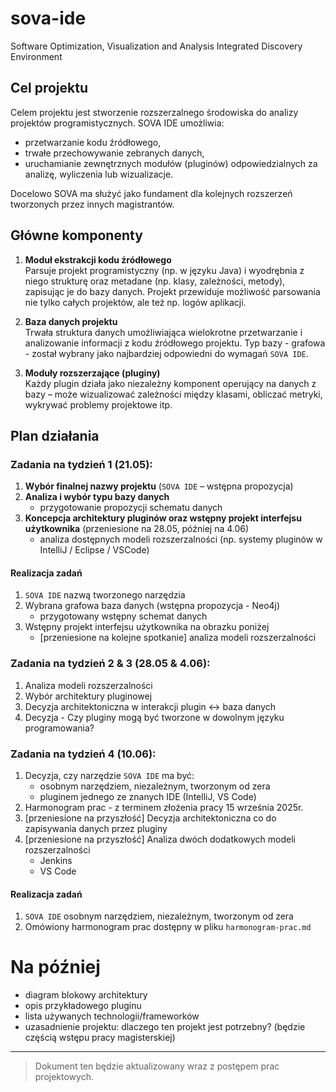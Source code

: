 # sova-ide
Software Optimization, Visualization and Analysis Integrated Discovery Environment

## Cel projektu

Celem projektu jest stworzenie rozszerzalnego środowiska do analizy projektów programistycznych.
SOVA IDE umożliwia:
- przetwarzanie kodu źródłowego,
- trwałe przechowywanie zebranych danych,
- uruchamianie zewnętrznych modułów (pluginów) odpowiedzialnych za analizę, wyliczenia lub wizualizacje.

Docelowo SOVA ma służyć jako fundament dla kolejnych rozszerzeń tworzonych przez innych magistrantów.

## Główne komponenty

1. **Moduł ekstrakcji kodu źródłowego**  
   Parsuje projekt programistyczny (np. w języku Java) i wyodrębnia z niego strukturę oraz metadane (np. klasy, zależności, metody), zapisując je do bazy danych. Projekt przewiduje możliwość parsowania nie tylko całych projektów, ale też np. logów aplikacji.

2. **Baza danych projektu**  
   Trwała struktura danych umożliwiająca wielokrotne przetwarzanie i analizowanie informacji z kodu źródłowego projektu. Typ bazy - grafowa - został wybrany jako najbardziej odpowiedni do wymagań `SOVA IDE`.

3. **Moduły rozszerzające (pluginy)**  
   Każdy plugin działa jako niezależny komponent operujący na danych z bazy – może wizualizować zależności między klasami, obliczać metryki, wykrywać problemy projektowe itp.

## Plan działania

### Zadania na tydzień 1 (21.05):

1. **Wybór finalnej nazwy projektu** (`SOVA IDE` – wstępna propozycja)
2. **Analiza i wybór typu bazy danych**  
   + przygotowanie propozycji schematu danych
3. **Koncepcja architektury pluginów oraz wstępny projekt interfejsu użytkownika** (przeniesione na 28.05, później na 4.06)
   + analiza dostępnych modeli rozszerzalności (np. systemy pluginów w IntelliJ / Eclipse / VSCode)

#### Realizacja zadań
1. `SOVA IDE` nazwą tworzonego narzędzia
2. Wybrana grafowa baza danych (wstępna propozycja - Neo4j)
   + przygotowany wstępny schemat danych
3. Wstępny projekt interfejsu użytkownika na obrazku poniżej
   + [przeniesione na kolejne spotkanie] analiza modeli rozszerzalności

### Zadania na tydzień 2 & 3 (28.05 & 4.06):
1. Analiza modeli rozszerzalności
2. Wybór architektury pluginowej
3. Decyzja architektoniczna w interakcji plugin <-> baza danych
4. Decyzja - Czy pluginy mogą być tworzone w dowolnym języku programowania?

### Zadania na tydzień 4 (10.06):
1. Decyzja, czy narzędzie `SOVA IDE` ma być:
   + osobnym narzędziem, niezależnym, tworzonym od zera
   + pluginem jednego ze znanych IDE (IntelliJ, VS Code)
2. Harmonogram prac - z terminem złożenia pracy 15 września 2025r.
3. [przeniesione na przyszłość] Decyzja architektoniczna co do zapisywania danych przez pluginy
4. [przeniesione na przyszłość] Analiza dwóch dodatkowych modeli rozszerzalności
   + Jenkins
   + VS Code

#### Realizacja zadań
1. `SOVA IDE` osobnym narzędziem, niezależnym, tworzonym od zera
2. Omówiony harmonogram prac dostępny w pliku `harmonogram-prac.md`

# Na później

- diagram blokowy architektury
- opis przykładowego pluginu
- lista używanych technologii/frameworków
- uzasadnienie projektu: dlaczego ten projekt jest potrzebny? (będzie częścią wstępu pracy magisterskiej)

---

> Dokument ten będzie aktualizowany wraz z postępem prac projektowych.
